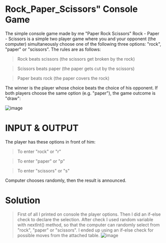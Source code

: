 # Rock_Paper_Scissors" Console Game
The simple console game made by me "Paper Rock Scissors" 
Rock - Paper - Scissors is a simple two player game where you and your opponent (the computer) simultaneously
choose one of the following three options: "rock", "paper" or "scissors". The rules are as follows:

> Rock beats scissors (the scissors get broken by the rock)

> Scissors beats paper (the paper gets cut by the scissors)

> Paper beats rock (the paper covers the rock)

The winner is the player whose choice beats the choice of his opponent. If both players choose the same option
(e.g. "paper"), the game outcome is "draw":


![image](https://github.com/StefanHristov1997/RockPaperScissorsByStefanHristov1997/assets/133797718/ccb2b133-1a49-477f-8375-06909b98ff1f)

# INPUT & OUTPUT

Тhe player has these options in front of him:

> To enter "rock" or "r"

> To enter "paper" or "p"

> To enter "scissors" or "s"

Computer chooses randomly, then the result is announced.

# Solution

> First of all I printed on console the player options.
> Then I did an if-else check to declare the selection.
> After check I used random variable with nextInt() method, so that the computer can randomly select from "rock", "paper" or "scissors".
> I ended up using an if-else check for possible moves from the attached table.
![image](https://github.com/StefanHristov1997/RockPaperScissorsByStefanHristov1997/assets/133797718/1fdf55fc-ff67-4d09-8225-f9db1d919f96)


